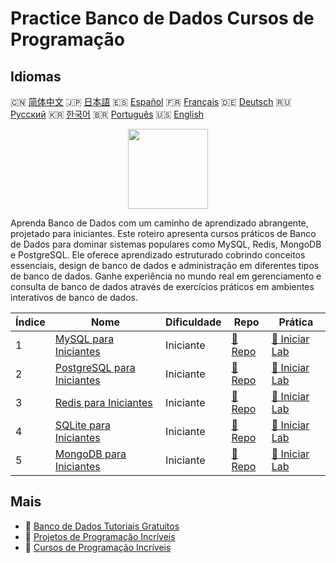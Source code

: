 # Practice Banco de Dados Cursos de Programação

## Idiomas

🇨🇳 [简体中文](README_zh.md) 🇯🇵 [日本語](README_ja.md) 🇪🇸 [Español](README_es.md) 🇫🇷 [Français](README_fr.md) 🇩🇪 [Deutsch](README_de.md) 🇷🇺 [Русский](README_ru.md) 🇰🇷 [한국어](README_ko.md) 🇧🇷 [Português](README_pt.md) 🇺🇸 [English](README.md) 

<div align="center">
<img width="128px" src="https://file.labex.io/path/S2s0kYPxCISr.png">
</div>

Aprenda Banco de Dados com um caminho de aprendizado abrangente, projetado para iniciantes. Este roteiro apresenta cursos práticos de Banco de Dados para dominar sistemas populares como MySQL, Redis, MongoDB e PostgreSQL. Ele oferece aprendizado estruturado cobrindo conceitos essenciais, design de banco de dados e administração em diferentes tipos de banco de dados. Ganhe experiência no mundo real em gerenciamento e consulta de banco de dados através de exercícios práticos em ambientes interativos de banco de dados.

|   Índice | Nome                                                                               | Dificuldade   | Repo                                                              | Prática                                                                |
|----------|------------------------------------------------------------------------------------|---------------|-------------------------------------------------------------------|------------------------------------------------------------------------|
|        1 | [MySQL para Iniciantes](https://labex.io/pt/courses/mysql-for-beginners)           | Iniciante     | [🔗 Repo](https://github.com/labex-labs/mysql-for-beginners)      | [🚀 Iniciar Lab](https://labex.io/pt/courses/mysql-for-beginners)      |
|        2 | [PostgreSQL para Iniciantes](https://labex.io/pt/courses/postgresql-for-beginners) | Iniciante     | [🔗 Repo](https://github.com/labex-labs/postgresql-for-beginners) | [🚀 Iniciar Lab](https://labex.io/pt/courses/postgresql-for-beginners) |
|        3 | [Redis para Iniciantes](https://labex.io/pt/courses/redis-for-beginners)           | Iniciante     | [🔗 Repo](https://github.com/labex-labs/redis-for-beginners)      | [🚀 Iniciar Lab](https://labex.io/pt/courses/redis-for-beginners)      |
|        4 | [SQLite para Iniciantes](https://labex.io/pt/courses/sqlite-for-beginners)         | Iniciante     | [🔗 Repo](https://github.com/labex-labs/sqlite-for-beginners)     | [🚀 Iniciar Lab](https://labex.io/pt/courses/sqlite-for-beginners)     |
|        5 | [MongoDB para Iniciantes](https://labex.io/pt/courses/mongodb-for-beginners)       | Iniciante     | [🔗 Repo](https://github.com/labex-labs/mongodb-for-beginners)    | [🚀 Iniciar Lab](https://labex.io/pt/courses/mongodb-for-beginners)    |

## Mais

- 🔗 [Banco de Dados Tutoriais Gratuitos](https://github.com/labex-labs/database-free-tutorials)
- 🔗 [Projetos de Programação Incríveis](https://github.com/labex-labs/awesome-programming-projects)
- 🔗 [Cursos de Programação Incríveis](https://github.com/labex-labs/awesome-programming-courses)

